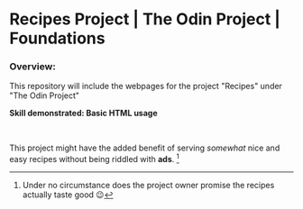 # Recipes Project | The Odin Project | Foundations

### Overview:

This repository will include the webpages for the project "Recipes" under "The Odin Project"

**Skill demonstrated: Basic HTML usage**
<p>&nbsp;</p>

This project might have the added benefit of serving *somewhat* nice and easy recipes without being riddled with **ads**. [^a]

[^a]: Under no circumstance does the project owner promise the recipes actually taste good :wink: